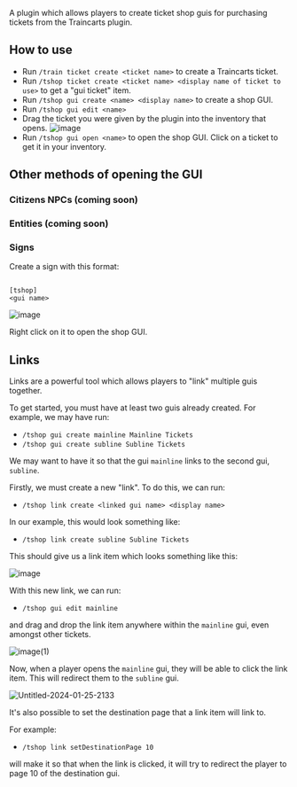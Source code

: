 A plugin which allows players to create ticket shop guis for purchasing tickets from the Traincarts plugin.

## How to use
- Run `/train ticket create <ticket name>` to create a Traincarts ticket.
- Run `/tshop ticket create <ticket name> <display name of ticket to use>` to get a "gui ticket" item.
- Run `/tshop gui create <name> <display name>` to create a shop GUI.
- Run `/tshop gui edit <name>`
- Drag the ticket you were given by the plugin into the inventory that opens.
 ![image](https://github.com/DNAmaster10/TraincartsTicketShop/assets/67452089/20acf26a-fb5d-461c-bbb6-c840e0ecd0b9)
- Run `/tshop gui open <name>` to open the shop GUI. Click on a ticket to get it in your inventory.

## Other methods of opening the GUI
### Citizens NPCs (coming soon)
### Entities (coming soon)
### Signs
Create a sign with this format:
```

[tshop]
<gui name>

```
![image](https://github.com/DNAmaster10/TraincartsTicketShop/assets/67452089/8a287820-3aab-4e71-ae9a-40ebfc168b81)

Right click on it to open the shop GUI.

## Links
Links are a powerful tool which allows players to "link" multiple guis together.

To get started, you must have at least two guis already created. For example, we may have run:
- `/tshop gui create mainline Mainline Tickets`
- `/tshop gui create subline Subline Tickets`

We may want to have it so that the gui `mainline` links to the second gui, `subline`.

Firstly, we must create a new "link". To do this, we can run:
- `/tshop link create <linked gui name> <display name>`

In our example, this would look something like:
- `/tshop link create subline Subline Tickets`

This should give us a link item which looks something like this:

![image](https://github.com/DNAmaster10/TraincartsTicketShop/assets/44494235/92f18aec-fd6f-446b-8475-ee71d26646e3)

With this new link, we can run:
- `/tshop gui edit mainline`
  
and drag and drop the link item anywhere within the `mainline` gui, even amongst other tickets.

![image(1)](https://github.com/DNAmaster10/TraincartsTicketShop/assets/44494235/ad39b4f3-5caa-436d-a124-69a82d72a48a)

Now, when a player opens the `mainline` gui, they will be able to click the link item. This will redirect them to the `subline` gui.

![Untitled-2024-01-25-2133](https://github.com/DNAmaster10/TraincartsTicketShop/assets/44494235/bea04e28-cb23-4448-9102-7a74238354cd)

It's also possible to set the destination page that a link item will link to.

For example:
- `/tshop link setDestinationPage 10`
  
will make it so that when the link is clicked, it will try to redirect the player to page 10 of the destination gui.






